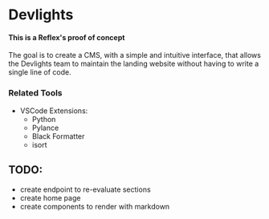 # Devlights

#### This is a Reflex's proof of concept

The goal is to create a CMS, with a simple and intuitive interface, that allows the Devlights team to maintain the landing website without having to write a single line of code.

### Related Tools

- VSCode Extensions:
  - Python
  - Pylance
  - Black Formatter
  - isort

## TODO:

- create endpoint to re-evaluate sections
- create home page
- create components to render with markdown
